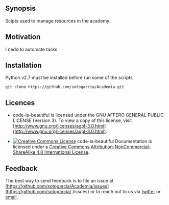 ## Synopsis

Scipts used to manage resources in the academy.

## Motivation

I nedd to automate tasks

## Installation

Python v2.7 must be installed before run some of the scripts

```
git clone https://github.com/sotogarcia/Academia.git
```
## Licences

* code-is-beautiful is licensed under the GNU AFFERO GENERAL PUBLIC LICENSE (Version 3). To view a copy of this license, visit [http://www.gnu.org/licenses/agpl-3.0.html](http://www.gnu.org/licenses/agpl-3.0.html).

* [![Creative Commons License](https://i.creativecommons.org/l/by-nc-sa/4.0/80x15.png)](http://creativecommons.org/licenses/by-nc/4.0/) code-is-beautiful Documentation is licensed under a [Creative Commons Attribution-NonCommercial-ShareAlike 4.0 International License](http://creativecommons.org/licenses/by-nc-sa/4.0/).

## Feedback

The best way to send feedback is to file an issue at [https://github.com/sotogarcia/Academia/issues](https://github.com/sotogarcia/ /issues) or to reach out to us via [twitter](https://twitter.com/jorgedenarahio) or [email](sotogarcia@gmail.com).
